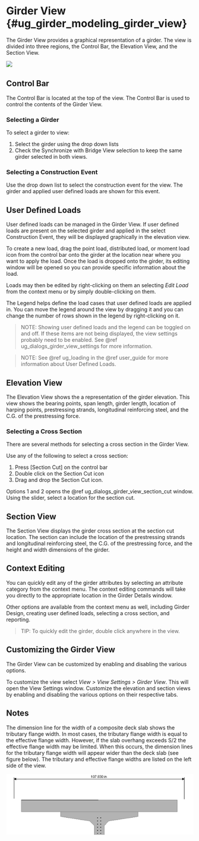 Girder View {#ug_girder_modeling_girder_view}
==============================================
The Girder View provides a graphical representation of a girder. The view is divided into three regions, the Control Bar, the Elevation View, and the Section View.

![](GirderView.png)

Control Bar
------------
The Control Bar is located at the top of the view. The Control Bar is used to control the contents of the Girder View.

### Selecting a Girder ###
To select a girder to view:
1. Select the girder using the drop down lists
2. Check the Synchronize with Bridge View selection to keep the same girder selected in both views.

### Selecting a Construction Event ###
Use the drop down list to select the construction event for the view. The girder and applied user defined loads are shown for this event.

User Defined Loads
------------------
User defined loads can be managed in the Girder View. If user defined loads are present on the selected girder and applied in the select Construction Event, they will be displayed graphically in the elevation view.

To create a new load, drag the point load, distributed load, or moment load icon from the control bar onto the girder at the location near where you want to apply the load. Once the load is dropped onto the girder, its editing window will be opened so you can provide specific information about the load.

Loads may then be edited by right-clicking on them an selecting *Edit Load* from the context menu or by simply double-clicking on them.

The Legend helps define the load cases that user defined loads are applied in. You can move the legend around the view by dragging it and you can change the number of rows shown in the legend by right-clicking on it.

> NOTE: Showing user defined loads and the legend can be toggled on and off. If these items are not being displayed, the view settings probably need to be enabled. See @ref ug_dialogs_girder_view_settings for more information.

> NOTE: See @ref ug_loading in the @ref user_guide for more information about User Defined Loads.

Elevation View
---------------
The Elevation View shows the a representation of the girder elevation. This view shows the bearing points, span length, girder length, location of harping points, prestressing strands, longitudinal reinforcing steel, and the C.G. of the prestressing force.

### Selecting a Cross Section ###
There are several methods for selecting a cross section in the Girder View. 

Use any of the following to select a cross section:
1. Press [Section Cut] on the control bar
2. Double click on the Section Cut icon
3. Drag and drop the Section Cut icon.

Options 1 and 2 opens the @ref ug_dialogs_girder_view_section_cut window. Using the slider, select a location for the section cut.


Section View
-----------------
The Section View displays the girder cross section at the section cut location. The section can include the location of the prestressing strands and 
longitudinal reinforcing steel, the C.G. of the prestressing force, and the height and width dimensions of the girder.

Context Editing
----------------
You can quickly edit any of the girder attributes by selecting an attribute category from the context menu. The context editing commands will take you directly to the appropriate location in the Girder Details window.

Other options are available from the context menu as well, including Girder Design, creating user defined loads, selecting a cross section, and reporting.

> TIP: To quickly edit the girder, double click anywhere in the view.

Customizing the Girder View
---------------------------------
The Girder View can be customized by enabling and disabling the various options. 

To customize the view select *View > View Settings > Girder View*. This will open the View Settings window. Customize the elevation and section views by enabling and disabling the various options on their respective tabs.

Notes
--------------------------------
The dimension line for the width of a composite deck slab shows the tributary flange width. In most cases, the tributary flange width is equal to the effective flange width. However, if the slab overhang exceeds S/2 the effective flange width may be limited. When this occurs, the dimension lines for the tributary flange width will appear wider than the deck slab (see figure below). The tributary and effective flange widths are listed on the left side of the view.

![](EffectiveFlangeWidth.png)
